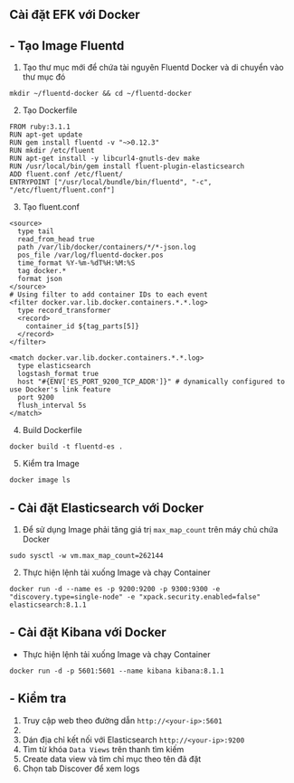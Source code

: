 ## **Cài đặt EFK với Docker**
## - Tạo Image Fluentd
1. Tạo thư mục mới để chứa tài nguyên Fluentd Docker và di chuyển vào thư mục đó
```console
mkdir ~/fluentd-docker && cd ~/fluentd-docker
```
2. Tạo Dockerfile
```console
FROM ruby:3.1.1
RUN apt-get update
RUN gem install fluentd -v "~>0.12.3"
RUN mkdir /etc/fluent
RUN apt-get install -y libcurl4-gnutls-dev make
RUN /usr/local/bin/gem install fluent-plugin-elasticsearch
ADD fluent.conf /etc/fluent/
ENTRYPOINT ["/usr/local/bundle/bin/fluentd", "-c", "/etc/fluent/fluent.conf"]
```
3. Tạo fluent.conf
```console
<source>
  type tail
  read_from_head true
  path /var/lib/docker/containers/*/*-json.log
  pos_file /var/log/fluentd-docker.pos
  time_format %Y-%m-%dT%H:%M:%S
  tag docker.*
  format json
</source>
# Using filter to add container IDs to each event
<filter docker.var.lib.docker.containers.*.*.log>
  type record_transformer
  <record>
    container_id ${tag_parts[5]}
  </record>
</filter>

<match docker.var.lib.docker.containers.*.*.log>
  type elasticsearch
  logstash_format true
  host "#{ENV['ES_PORT_9200_TCP_ADDR']}" # dynamically configured to use Docker's link feature
  port 9200
  flush_interval 5s
</match>
```
4. Build Dockerfile
```console
docker build -t fluentd-es .
```
5. Kiểm tra Image
```console
docker image ls
```
## - Cài đặt Elasticsearch với Docker
1. Để sử dụng Image phải tăng giá trị `max_map_count` trên máy chủ chứa Docker
```console
sudo sysctl -w vm.max_map_count=262144
```
2. Thực hiện lệnh tải xuống Image và chạy Container
```console
docker run -d --name es -p 9200:9200 -p 9300:9300 -e "discovery.type=single-node" -e "xpack.security.enabled=false" elasticsearch:8.1.1
```
## - Cài đặt Kibana với Docker
- Thực hiện lệnh tải xuống Image và chạy Container
```console
docker run -d -p 5601:5601 --name kibana kibana:8.1.1
```
## - Kiểm tra 
1. Truy cập web theo đường dẫn `http://<your-ip>:5601`
2. 
3. Dán địa chỉ kết nối với Elasticsearch `http://<your-ip>:9200`
4. Tìm từ khóa `Data Views` trên thanh tìm kiếm
5. Create data view và tìm chỉ mục theo tên đã đặt
6. Chọn tab Discover để xem logs
